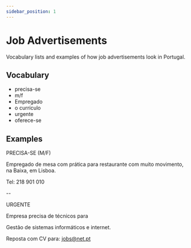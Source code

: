 ```yaml
---
sidebar_position: 1
---
```


# Job Advertisements

Vocabulary lists and examples of how job advertisements look in Portugal.

## Vocabulary

- precisa-se
- m/f
- Empregado
- o currículo
- urgente
- oferece-se

## Examples

PRECISA-SE (M/F)

Empregado de mesa com prática para restaurante com muito movimento, na Baixa, em Lisboa.

Tel: 218 901 010

--

URGENTE

Empresa precisa de técnicos para

Gestão de sistemas informáticos e internet.

Reposta com CV para: jobs@net.pt
